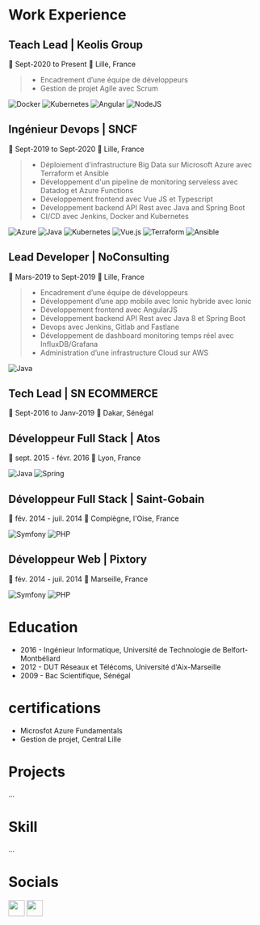 # Work Experience

## Teach Lead | Keolis Group
📅 Sept-2020 to Present 
📍 Lille, France

> - Encadrement d’une équipe de développeurs
> - Gestion de projet Agile avec Scrum

![Docker](https://img.shields.io/badge/docker-%230db7ed.svg?style=for-the-badge&logo=docker&logoColor=white)
![Kubernetes](https://img.shields.io/badge/kubernetes-%23326ce5.svg?style=for-the-badge&logo=kubernetes&logoColor=white)
![Angular](https://img.shields.io/badge/angular-%23DD0031.svg?style=for-the-badge&logo=angular&logoColor=white)
![NodeJS](https://img.shields.io/badge/node.js-6DA55F?style=for-the-badge&logo=node.js&logoColor=white)

## Ingénieur Devops | SNCF 
📅 Sept-2019 to Sept-2020 
📍 Lille, France

> - Déploiement d'infrastructure Big Data sur Microsoft Azure avec Terraform et Ansible
> - Développement d'un pipeline de monitoring serveless avec Datadog et Azure Functions
> - Développement frontend avec Vue JS et Typescript
> - Développement backend API Rest avec Java and Spring Boot
> - CI/CD avec Jenkins, Docker and Kubernetes

![Azure](https://img.shields.io/badge/azure-%230072C6.svg?style=for-the-badge&logo=microsoftazure&logoColor=white)
![Java](https://img.shields.io/badge/java-%23ED8B00.svg?style=for-the-badge&logo=openjdk&logoColor=white)
![Kubernetes](https://img.shields.io/badge/kubernetes-%23326ce5.svg?style=for-the-badge&logo=kubernetes&logoColor=white)
![Vue.js](https://img.shields.io/badge/vuejs-%2335495e.svg?style=for-the-badge&logo=vuedotjs&logoColor=%234FC08D)
![Terraform](https://img.shields.io/badge/terraform-%235835CC.svg?style=for-the-badge&logo=terraform&logoColor=white)
![Ansible](https://img.shields.io/badge/ansible-%231A1918.svg?style=for-the-badge&logo=ansible&logoColor=white)

## Lead Developer | NoConsulting
📅 Mars-2019 to Sept-2019 
📍 Lille, France

> - Encadrement d’une équipe de développeurs
> - Développement d’une app mobile avec Ionic hybride avec Ionic
> - Développement frontend avec AngularJS
> - Développement backend API Rest avec Java 8 et Spring Boot
> - Devops avec Jenkins, Gitlab and Fastlane
> - Développement de dashboard monitoring temps réel avec InfluxDB/Grafana
> - Administration d’une infrastructure Cloud sur AWS

![Java](https://img.shields.io/badge/java-%23ED8B00.svg?style=for-the-badge&logo=openjdk&logoColor=white)

## Tech Lead | SN ECOMMERCE
📅 Sept-2016 to Janv-2019 
📍 Dakar, Sénégal


##  Développeur Full Stack | Atos
📅 sept. 2015 - févr. 2016 
📍 Lyon, France

![Java](https://img.shields.io/badge/java-%23ED8B00.svg?style=for-the-badge&logo=openjdk&logoColor=white)
![Spring](https://img.shields.io/badge/spring-%236DB33F.svg?style=for-the-badge&logo=spring&logoColor=white)


##  Développeur Full Stack | Saint-Gobain
📅 fév. 2014 - juil. 2014 
📍 Compiègne, l'Oise, France

![Symfony](https://img.shields.io/badge/symfony-%23000000.svg?style=for-the-badge&logo=symfony&logoColor=white)
![PHP](https://img.shields.io/badge/php-%23777BB4.svg?style=for-the-badge&logo=php&logoColor=white)


##  Développeur Web | Pixtory
📅 fév. 2014 - juil. 2014 
📍 Marseille, France

![Symfony](https://img.shields.io/badge/symfony-%23000000.svg?style=for-the-badge&logo=symfony&logoColor=white)
![PHP](https://img.shields.io/badge/php-%23777BB4.svg?style=for-the-badge&logo=php&logoColor=white)


# Education

- 2016 - Ingénieur Informatique, Université de Technologie de Belfort-Montbéliard
- 2012 - DUT Réseaux et Télécoms, Université d'Aix-Marseille
- 2009 - Bac Scientifique, Sénégal

# certifications
- Microsfot Azure Fundamentals 
- Gestion de projet, Central Lille

# Projects 
...

# Skill
...

# Socials

<p align="left">
<a href="https://www.linkedin.com/in/malickdev" target="_blank" rel="noreferrer"><img src="https://raw.githubusercontent.com/danielcranney/readme-generator/main/public/icons/socials/linkedin.svg" width="32" height="32" /></a>
<a href="https://twitter.com/malick_yacine" target="_blank" rel="noreferrer"><img src="https://raw.githubusercontent.com/danielcranney/readme-generator/main/public/icons/socials/twitter.svg" width="32" height="32" />
</a>
</p>


